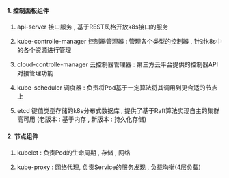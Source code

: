 #### 1. 控制面板组件
1. api-server 接口服务 , 基于REST风格开放k8s接口的服务

2. kube-controlle-manager 控制器管理器 : 管理各个类型的控制器 , 针对k8s中的各个资源进行管理

3. cloud-controlle-manager 云控制器管理器 : 第三方云平台提供的控制器API对接管理功能

4. kube-scheduler 调度器 : 负责将Pod基于一定算法将其调用到更合适的节点上

5. etcd 键值类型存储的k8s分布式数据库 , 提供了基于Raft算法实现自主的集群高可用 (老版本 : 基于内存 , 新版本 : 持久化存储)

#### 2. 节点组件
1. kubelet : 负责Pod的生命周期 , 存储 , 网络

2. kube-proxy : 网络代理, 负责Service的服务发现 , 负载均衡(4层负载)
